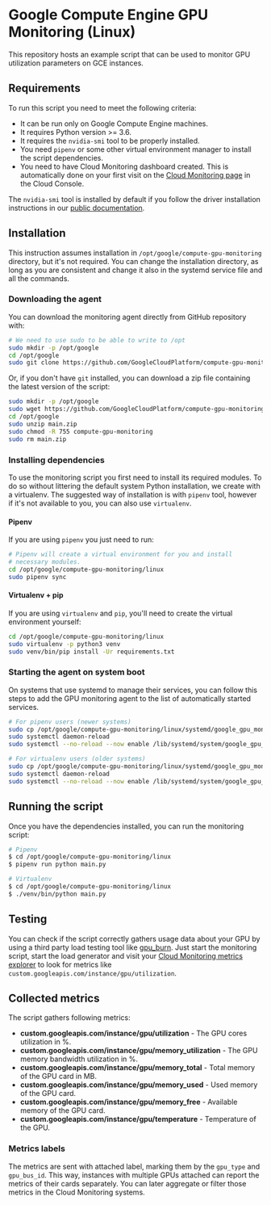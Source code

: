 # Google Compute Engine GPU Monitoring (Linux)

This repository hosts an example script that
can be used to monitor GPU utilization parameters
on GCE instances. 

## Requirements

To run this script you need to meet the following criteria:

* It can be run only on Google Compute Engine machines.
* It requires Python version >= 3.6.
* It requires the `nvidia-smi` tool to be properly installed.
* You need `pipenv` or some other virtual environment manager to
 install the script dependencies.
* You need to have Cloud Monitoring dashboard created. This is automatically done on your first visit on the [Cloud Monitoring page](https://console.cloud.google.com/monitoring) in the Cloud Console.

The `nvidia-smi` tool is installed by default if you follow the
driver installation instructions in our 
[public documentation](https://cloud.google.com/compute/docs/gpus/install-drivers-gpu).

## Installation

This instruction assumes installation in `/opt/google/compute-gpu-monitoring` directory,
but it's not required. You can change the installation directory, as long as you
are consistent and change it also in the systemd service file and all the
commands.

### Downloading the agent

You can download the monitoring agent directly from GitHub repository with:

```bash
# We need to use sudo to be able to write to /opt
sudo mkdir -p /opt/google
cd /opt/google
sudo git clone https://github.com/GoogleCloudPlatform/compute-gpu-monitoring.git 
```

Or, if you don't have `git` installed, you can download a zip file containing the
latest version of the script:

```bash
sudo mkdir -p /opt/google
sudo wget https://github.com/GoogleCloudPlatform/compute-gpu-monitoring/archive/refs/heads/main.zip /opt/google
cd /opt/google
sudo unzip main.zip
sudo chmod -R 755 compute-gpu-monitoring
sudo rm main.zip
```

### Installing dependencies

To use the monitoring script you first need to install its required
modules. To do so without littering the default system Python installation, we
create with a virtualenv. The suggested way of installation is with `pipenv`
tool, however if it's not available to you, you can also use `virtualenv`.

#### Pipenv
If you are using `pipenv` you just need to run:

```bash
# Pipenv will create a virtual environment for you and install
# necessary modules.
cd /opt/google/compute-gpu-monitoring/linux
sudo pipenv sync
```

#### Virtualenv + pip
If you are using `virtualenv` and `pip`, you'll need to create the
virtual environment yourself:

```bash
cd /opt/google/compute-gpu-monitoring/linux
sudo virtualenv -p python3 venv
sudo venv/bin/pip install -Ur requirements.txt
```

### Starting the agent on system boot
On systems that use systemd to manage their services, you can follow this steps
to add the GPU monitoring agent to the list of automatically started services.

```bash
# For pipenv users (newer systems)
sudo cp /opt/google/compute-gpu-monitoring/linux/systemd/google_gpu_monitoring_agent.service /lib/systemd/system
sudo systemctl daemon-reload
sudo systemctl --no-reload --now enable /lib/systemd/system/google_gpu_monitoring_agent.service

# For virtualenv users (older systems)
sudo cp /opt/google/compute-gpu-monitoring/linux/systemd/google_gpu_monitoring_agent_venv.service /lib/systemd/system
sudo systemctl daemon-reload
sudo systemctl --no-reload --now enable /lib/systemd/system/google_gpu_monitoring_agent_venv.service
```

## Running the script
Once you have the dependencies installed, you can
run the monitoring script:

```bash
# Pipenv
$ cd /opt/google/compute-gpu-monitoring/linux
$ pipenv run python main.py

# Virtualenv
$ cd /opt/google/compute-gpu-monitoring/linux
$ ./venv/bin/python main.py
```


## Testing
You can check if the script correctly gathers usage data
about your GPU by using a third party load testing tool like
[gpu_burn](https://github.com/wilicc/gpu-burn). Just start the
monitoring script, start the load generator and visit your
[Cloud Monitoring metrics explorer](https://console.cloud.google.com/monitoring/metrics-explorer)
to look for metrics like `custom.googleapis.com/instance/gpu/utilization`.

## Collected metrics
The script gathers following metrics:

* **custom.googleapis.com/instance/gpu/utilization** - The GPU cores utilization in %.
* **custom.googleapis.com/instance/gpu/memory_utilization** - The GPU memory bandwidth utilization in %.
* **custom.googleapis.com/instance/gpu/memory_total** - Total memory of the GPU card in MB.
* **custom.googleapis.com/instance/gpu/memory_used** - Used memory of the GPU card.
* **custom.googleapis.com/instance/gpu/memory_free** - Available memory of the GPU card.
* **custom.googleapis.com/instance/gpu/temperature** - Temperature of the GPU.

### Metrics labels

The metrics are sent with attached label, marking them by the `gpu_type` and 
`gpu_bus_id`. This way, instances with multiple GPUs attached can report the
metrics of their cards separately. You can later aggregate or filter those
metrics in the Cloud Monitoring systems.
